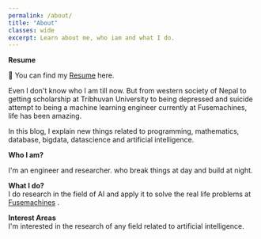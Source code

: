 ```yaml
---
permalink: /about/
title: "About"
classes: wide
excerpt: Learn about me, who iam and what I do. 
---
```

**Resume**

📃 You can find my [Resume](https://drive.google.com/drive/u/0/file/1xHKDgHRGpFrhxKWnggu88to1eCpx6V5X) here.


Even I don't know who I am till now. But from western society of Nepal to getting scholarship at Tribhuvan University to being depressed and suicide attempt to being a machine learning engineer currently at Fusemachines, life has been amazing.

In this blog, I explain new things related to programming, mathematics, database, bigdata, datascience and  artificial intelligence.  

**Who I am?**  

I'm an engineer and researcher.
who break things at day and build at night.

**What I do?**  
I do research in the field of AI and apply it to solve the real life problems at [Fusemachines](https://fusemachines.com) . 

**Interest Areas**  
I'm interested in the research of any field related to artificial intelligence.

